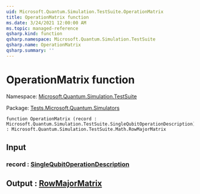 ```yaml
---
uid: Microsoft.Quantum.Simulation.TestSuite.OperationMatrix
title: OperationMatrix function
ms.date: 3/24/2021 12:00:00 AM
ms.topic: managed-reference
qsharp.kind: function
qsharp.namespace: Microsoft.Quantum.Simulation.TestSuite
qsharp.name: OperationMatrix
qsharp.summary: ''
---
```


# OperationMatrix function

Namespace: [Microsoft.Quantum.Simulation.TestSuite](xref:Microsoft.Quantum.Simulation.TestSuite)

Package: [Tests.Microsoft.Quantum.Simulators](https://nuget.org/packages/Tests.Microsoft.Quantum.Simulators)




```qsharp
function OperationMatrix (record : Microsoft.Quantum.Simulation.TestSuite.SingleQubitOperationDescription) : Microsoft.Quantum.Simulation.TestSuite.Math.RowMajorMatrix
```


## Input

### record : [SingleQubitOperationDescription](xref:Microsoft.Quantum.Simulation.TestSuite.SingleQubitOperationDescription)





## Output : [RowMajorMatrix](xref:Microsoft.Quantum.Simulation.TestSuite.Math.RowMajorMatrix)

